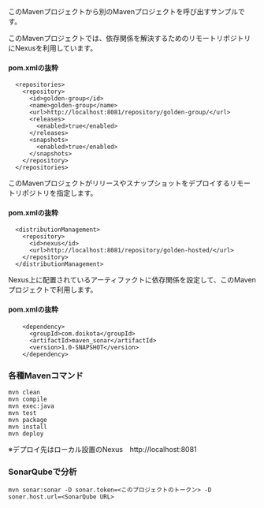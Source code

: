 このMavenプロジェクトから別のMavenプロジェクトを呼び出すサンプルです。

このMavenプロジェクトでは、依存関係を解決するためのリモートリポジトリにNexusを利用しています。
#### pom.xmlの抜粋
```
  <repositories>
    <repository>
      <id>golden-group</id>
      <name>golden-group</name>
      <url>http://localhost:8081/repository/golden-group/</url>
      <releases>
        <enabled>true</enabled>
      </releases>
      <snapshots>
        <enabled>true</enabled>
      </snapshots>
    </repository>
  </repositories>
```

このMavenプロジェクトがリリースやスナップショットをデプロイするリモートリポジトリを指定します。
#### pom.xmlの抜粋
```
  <distributionManagement>
    <repository>
	  <id>nexus</id>
	  <url>http://localhost:8081/repository/golden-hosted/</url>
	</repository>
  </distributionManagement>
```

Nexus上に配置されているアーティファクトに依存関係を設定して、このMavenプロジェクトで利用します。
#### pom.xmlの抜粋
```
    <dependency>
      <groupId>com.doikota</groupId>
      <artifactId>maven_sonar</artifactId>
      <version>1.0-SNAPSHOT</version>
    </dependency>
```

### 各種Mavenコマンド
```
mvn clean
mvn compile
mvn exec:java
mvn test
mvn package
mvn install
mvn deploy
```
※デプロイ先はローカル設置のNexus　http://localhost:8081

### SonarQubeで分析
```
mvn sonar:sonar -D sonar.token=<このプロジェクトのトークン> -D soner.host.url=<SonarQube URL>
```
